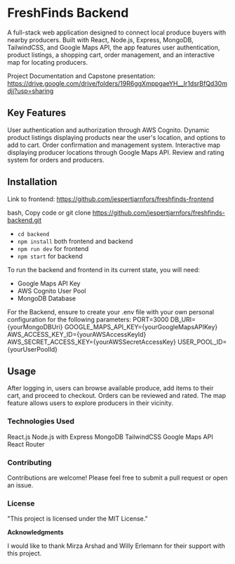 # FreshFinds Backend

A full-stack web application designed to connect local produce buyers with nearby producers. Built with React, Node.js, Express, MongoDB, TailwindCSS, and Google Maps API, the app features user authentication, product listings, a shopping cart, order management, and an interactive map for locating producers.

Project Documentation and Capstone presentation: https://drive.google.com/drive/folders/19R6ggXmppgaeYH__Ir1dsrBfQd30mdjj?usp=sharing

## Key Features

User authentication and authorization through AWS Cognito.
Dynamic product listings displaying products near the user's location, and options to add to cart.
Order confirmation and management system.
Interactive map displaying producer locations through Google Maps API.
Review and rating system for orders and producers.

## Installation

Link to frontend: https://github.com/jespertjarnfors/freshfinds-frontend

bash, Copy code or git clone https://github.com/jespertjarnfors/freshfinds-backend.git
- `cd backend`
- `npm install` both frontend and backend
- `npm run dev` for frontend
- `npm start` for backend

To run the backend and frontend in its current state, you will need:
- Google Maps API Key
- AWS Cognito User Pool
- MongoDB Database

For the Backend, ensure to create your .env file with your own personal configuration for the following parameters:
PORT=3000
DB_URI={yourMongoDBUri}
GOOGLE_MAPS_API_KEY={yourGoogleMapsAPIKey}
AWS_ACCESS_KEY_ID={yourAWSAccessKeyId}
AWS_SECRET_ACCESS_KEY={yourAWSSecretAccessKey}
USER_POOL_ID={yourUserPoolId}

## Usage

After logging in, users can browse available produce, add items to their cart, and proceed to checkout. Orders can be reviewed and rated. The map feature allows users to explore producers in their vicinity.

### Technologies Used

React.js
Node.js with Express
MongoDB
TailwindCSS
Google Maps API
React Router

### Contributing

Contributions are welcome! Please feel free to submit a pull request or open an issue.

### License

"This project is licensed under the MIT License."

**Acknowledgments**

I would like to thank Mirza Arshad and Willy Erlemann for their support with this project.
